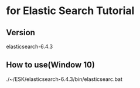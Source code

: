 for Elastic Search Tutorial 
====================

Version 
------------
elasticsearch-6.4.3


How to use(Window 10)
----------------------
./~/ESK/elasticsearch-6.4.3/bin/elasticsearc.bat
